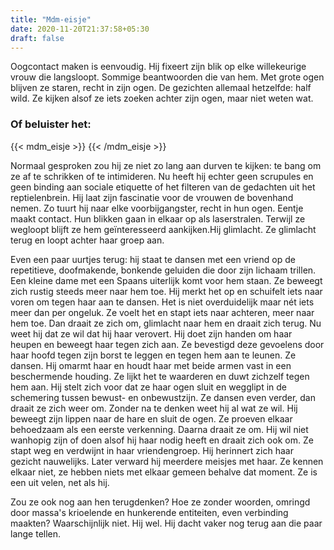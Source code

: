 ```yaml
---
title: "Mdm-eisje"
date: 2020-11-20T21:37:58+05:30
draft: false
---
```


Oogcontact maken is eenvoudig. Hij fixeert zijn blik op elke willekeurige vrouw die langsloopt. Sommige beantwoorden die van hem. Met grote ogen blijven ze staren, recht in zijn ogen. De gezichten allemaal hetzelfde: half wild. Ze kijken alsof ze iets zoeken achter zijn ogen, maar niet weten wat.

### Of beluister het:
{{< mdm_eisje >}}
{{< /mdm_eisje >}}

 Normaal gesproken zou hij ze niet zo lang aan durven te kijken: te bang om ze af te schrikken of te intimideren. Nu heeft hij echter geen scrupules en geen binding aan sociale etiquette of het filteren van de gedachten uit het reptielenbrein. Hij laat zijn fascinatie voor de vrouwen de bovenhand nemen. Zo tuurt hij naar elke voorbijgangster, recht in hun ogen. Eentje maakt contact. Hun blikken gaan in elkaar op als laserstralen. Terwijl ze wegloopt blijft ze hem geïnteresseerd aankijken.Hij glimlacht. Ze glimlacht terug en loopt achter haar groep aan.

Even een paar uurtjes terug: hij staat te dansen met een vriend op de repetitieve, doofmakende, bonkende geluiden die door zijn lichaam trillen. Een kleine dame met een Spaans uiterlijk komt voor hem staan. Ze beweegt zich rustig steeds meer naar hem toe. Hij merkt het op en schuifelt iets naar voren om tegen haar aan te dansen. Het is niet overduidelijk maar nét iets meer dan per ongeluk. Ze voelt het en stapt iets naar achteren, meer naar hem toe. Dan draait ze zich om, glimlacht naar hem en draait zich terug. Nu weet hij dat ze wil dat hij haar verovert. Hij doet zijn handen om haar heupen en beweegt haar tegen zich aan. Ze bevestigd deze gevoelens door haar hoofd tegen zijn borst te leggen en tegen hem aan te leunen. Ze dansen. Hij omarmt haar en houdt haar met beide armen vast in een beschermende houding. Ze lijkt het te waarderen en duwt zichzelf tegen hem aan. Hij stelt zich voor dat ze haar ogen sluit en wegglipt in de schemering tussen bewust- en onbewustzijn. Ze dansen even verder, dan draait ze zich weer om. Zonder na te denken weet hij al wat ze wil. Hij beweegt zijn lippen naar de hare en sluit de ogen. Ze proeven elkaar behoedzaam als een eerste verkenning. Daarna draait ze om. Hij wil niet wanhopig zijn of doen alsof hij haar nodig heeft en draait zich ook om. Ze stapt weg en verdwijnt in haar vriendengroep. Hij herinnert zich haar gezicht nauwelijks. Later verward hij meerdere meisjes met haar. Ze kennen elkaar niet, ze hebben niets met elkaar gemeen behalve dat moment. Ze is een uit velen, net als hij.

Zou ze ook nog aan hen terugdenken? Hoe ze zonder woorden, omringd door massa's krioelende en hunkerende entiteiten, even verbinding maakten? Waarschijnlijk niet. Hij wel. Hij dacht vaker nog terug aan die paar lange tellen.
